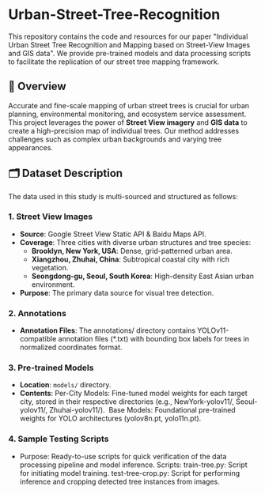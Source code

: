 # Urban-Street-Tree-Recognition
This repository contains the code and resources for our paper "Individual Urban Street Tree Recognition and Mapping based on Street-View Images and GIS data". We provide pre-trained models and data processing scripts to facilitate the replication of our street tree mapping framework.
## 📖 Overview
Accurate and fine-scale mapping of urban street trees is crucial for urban planning, environmental monitoring, and ecosystem service assessment. This project leverages the power of **Street View imagery** and **GIS data** to create a high-precision map of individual trees. Our method addresses challenges such as complex urban backgrounds and varying tree appearances.
## 🗂️ Dataset Description

The data used in this study is multi-sourced and structured as follows:

### 1. Street View Images
- **Source**: Google Street View Static API & Baidu Maps API.
- **Coverage**: Three cities with diverse urban structures and tree species:
  - **Brooklyn, New York, USA**: Dense, grid-patterned urban area.
  - **Xiangzhou, Zhuhai, China**: Subtropical coastal city with rich vegetation.
  - **Seongdong-gu, Seoul, South Korea**: High-density East Asian urban environment.
- **Purpose**: The primary data source for visual tree detection.
### 2. Annotations
- **Annotation Files**: The annotations/ directory contains YOLOv11-compatible annotation files (*.txt) with bounding box labels for trees in normalized coordinates format.
### 3. Pre-trained Models
- **Location**: `models/` directory.
- **Contents**:
  ​​Per-City Models​​: Fine-tuned model weights for each target city, stored in their respective directories (e.g., NewYork-yolov11/, Seoul-yolov11/, Zhuhai-yolov11/).
​​  Base Models​​: Foundational pre-trained weights for YOLO architectures (yolov8n.pt, yolo11n.pt).
### 4. Sample Testing Scripts
- Purpose​​: Ready-to-use scripts for quick verification of the data processing pipeline and model inference.
  ​​Scripts​​:
  train-tree.py: Script for initiating model training.
  test-tree-crop.py: Script for performing inference and cropping detected tree instances from images.
